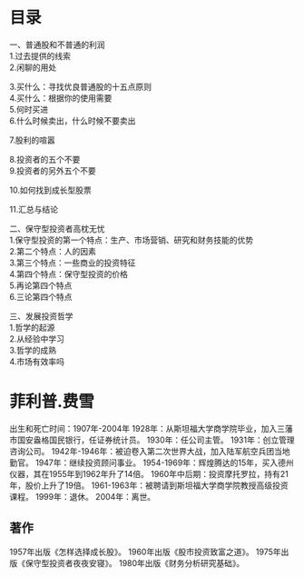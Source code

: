 # 目录   
一、普通股和不普通的利润   
1.过去提供的线索   
2.闲聊的用处   

3.买什么：寻找优良普通股的十五点原则    
4.买什么：根据你的使用需要   
5.何时买进    
6.什么时候卖出，什么时候不要卖出   

7.股利的喧嚣  

8.投资者的五个不要   
9.投资者的另外五个不要    

10.如何找到成长型股票   

11.汇总与结论    

二、保守型投资者高枕无忧     
1.保守型投资的第一个特点：生产、市场营销、研究和财务技能的优势    
2.第二个特点：人的因素    
3.第三个特点：一些商业的投资特征    
4.第四个特点：保守型投资的价格    
5.再论第四个特点    
6.三论第四个特点     

三、发展投资哲学    
1.哲学的起源     
2.从经验中学习    
3.哲学的成熟    
4.市场有效率吗  

# 菲利普.费雪 
出生和死亡时间：1907年-2004年
1928年：从斯坦福大学商学院毕业，加入三藩市国安盎格国民银行，任证券统计员。
1930年：任公司主管。
1931年：创立管理咨询公司。
1942年-1946年：被迫卷入第二次世界大战，加入陆军航空兵团当地勤官。
1947年：继续投资顾问事业。
1954-1969年：辉煌腾达的15年，买入德州仪器，其在1955年到1962年升了14倍。
1960年中后期：投资摩托罗拉，持有21年，股价上升了19倍。
1961-1963年：被聘请到斯坦福大学商学院教授高级投资课程。
1999年：退休。
2004年：离世。

## 著作
1957年出版《怎样选择成长股》。
1960年出版《股市投资致富之道》。
1975年出版《保守型投资者夜夜安寝》。
1980年出版《财务分析研究基础》。




